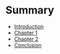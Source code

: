 # Summary

- [Introduction](introduction.md)
- [Chapter 1](chapter1.md)
- [Chapter 2](chapter2.md)
- [Conclusion](conclusion.md)
